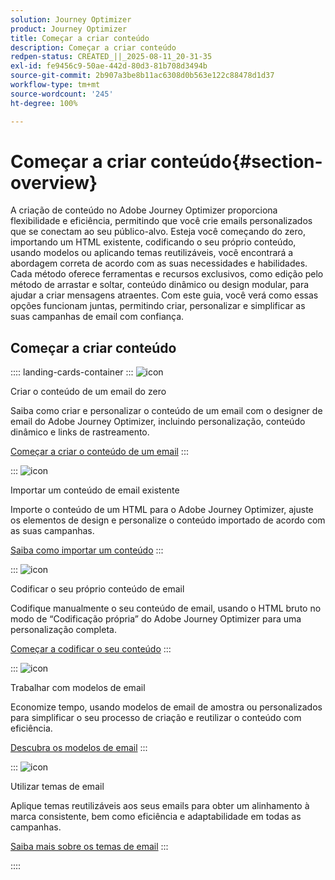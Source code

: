 ```yaml
---
solution: Journey Optimizer
product: Journey Optimizer
title: Começar a criar conteúdo
description: Começar a criar conteúdo
redpen-status: CREATED_||_2025-08-11_20-31-35
exl-id: fe9456c9-50ae-442d-80d3-81b708d3494b
source-git-commit: 2b907a3be8b11ac6308d0b563e122c88478d1d37
workflow-type: tm+mt
source-wordcount: '245'
ht-degree: 100%

---
```


# Começar a criar conteúdo{#section-overview}

A criação de conteúdo no Adobe Journey Optimizer proporciona flexibilidade e eficiência, permitindo que você crie emails personalizados que se conectam ao seu público-alvo. Esteja você começando do zero, importando um HTML existente, codificando o seu próprio conteúdo, usando modelos ou aplicando temas reutilizáveis, você encontrará a abordagem correta de acordo com as suas necessidades e habilidades. Cada método oferece ferramentas e recursos exclusivos, como edição pelo método de arrastar e soltar, conteúdo dinâmico ou design modular, para ajudar a criar mensagens atraentes. Com este guia, você verá como essas opções funcionam juntas, permitindo criar, personalizar e simplificar as suas campanhas de email com confiança.

## Começar a criar conteúdo

:::: landing-cards-container
:::
![icon](https://cdn.experienceleague.adobe.com/icons/circle-play.svg?lang=pt-BR)

Criar o conteúdo de um email do zero

Saiba como criar e personalizar o conteúdo de um email com o designer de email do Adobe Journey Optimizer, incluindo personalização, conteúdo dinâmico e links de rastreamento.

[Começar a criar o conteúdo de um email](../using/email/content-from-scratch.md)
:::

:::
![icon](https://cdn.experienceleague.adobe.com/icons/list-check.svg?lang=pt-BR)

Importar um conteúdo de email existente

Importe o conteúdo de um HTML para o Adobe Journey Optimizer, ajuste os elementos de design e personalize o conteúdo importado de acordo com as suas campanhas.

[Saiba como importar um conteúdo](../using/email/existing-content.md)
:::

:::
![icon](https://cdn.experienceleague.adobe.com/icons/code-branch.svg?lang=pt-BR)

Codificar o seu próprio conteúdo de email

Codifique manualmente o seu conteúdo de email, usando o HTML bruto no modo de “Codificação própria” do Adobe Journey Optimizer para uma personalização completa.

[Começar a codificar o seu conteúdo](../using/email/code-content.md)
:::

:::
![icon](https://cdn.experienceleague.adobe.com/icons/puzzle-piece.svg?lang=pt-BR)

Trabalhar com modelos de email

Economize tempo, usando modelos de email de amostra ou personalizados para simplificar o seu processo de criação e reutilizar o conteúdo com eficiência.

[Descubra os modelos de email](../using/email/use-email-templates.md)
:::

:::
![icon](https://cdn.experienceleague.adobe.com/icons/gear.svg?lang=pt-BR)

Utilizar temas de email

Aplique temas reutilizáveis aos seus emails para obter um alinhamento à marca consistente, bem como eficiência e adaptabilidade em todas as campanhas.

[Saiba mais sobre os temas de email](../using/email/apply-email-themes.md)
:::

::::
